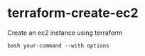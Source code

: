 # terraform-create-ec2
Create an ec2 instance using terraform 

```bash your-command --with options ```
